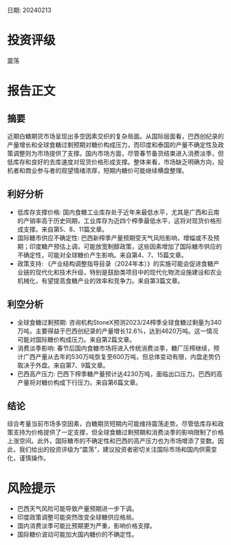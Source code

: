 
日期: 20240213

# 投资评级

震荡

# 报告正文

## 摘要

近期白糖期货市场呈现出多空因素交织的复杂局面。从国际层面看，巴西创纪录的产量增长和全球食糖过剩预期对糖价构成压力，而印度和泰国的产量不确定性及政策调整则为市场提供了支撑。国内市场方面，尽管春节备货结束进入消费淡季，但低库存和良好的去库速度对现货价格形成支撑。整体来看，市场缺乏明确方向，投机者和商业参与者的观望情绪浓厚，短期内糖价可能继续横盘整理。

## 利好分析

* 低库存支撑价格: 国内食糖工业库存处于近年来最低水平，尤其是广西和云南的产销率高于历史同期，工业库存为近四个榨季最低水平，这将对现货价格形成支撑。来自第5、8、11篇文章。
* 国际糖市供应不确定性: 巴西新榨季产量预期受天气风险影响，增幅或不及预期；印度糖产预估上调，可能放宽制醇政策，这些因素增加了国际糖市供应的不确定性，可能对全球糖价产生影响。来自第4、7、15篇文章。
* 政策支持: 《产业结构调整指导目录（2024年本）》的实施可能会促进食糖产业链的现代化和技术升级，特别是鼓励类项目中的现代化物流设施建设和农业机械化，有望提高食糖产业的效率和竞争力。来自第3篇文章。

## 利空分析

* 全球食糖过剩预期: 咨询机构StoneX预测2023/24榨季全球食糖过剩量为340万吨，主要得益于巴西创纪录的产量增长12.6%，达到4620万吨。这一情况可能对国际糖价构成压力。来自第2篇文章。
* 消费淡季影响: 春节后国内食糖市场将进入传统消费淡季，糖厂压榨继续，预计广西产量从去年的530万吨恢复至600万吨，但总体变动有限，内盘走势仍取决于外盘。来自第7、9篇文章。
* 巴西高产压力: 巴西下榨季糖产量预计达4230万吨，面临出口压力。巴西的高产量将对糖价构成下行压力。来自第6篇文章。

## 结论

综合考量当前市场多空因素，白糖期货短期内可能维持震荡走势。尽管低库存和政策支持为价格提供了一定支撑，但全球食糖过剩预期和消费淡季的影响限制了价格上涨空间。此外，国际糖市的不确定性和巴西的高产压力也为市场增添了变数。因此，我们给出的投资评级为“震荡”，建议投资者密切关注国际市场和国内供需变化，谨慎操作。

# 风险提示

* 巴西天气风险可能导致产量预期进一步下调。
* 印度政策调整可能突然改变全球糖供应格局。
* 国内消费淡季可能比预期更为严重，影响价格支撑。
* 国际糖价波动可能加大国内糖价的不确定性。
